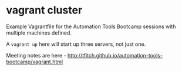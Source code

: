 vagrant cluster
===============

Example Vagrantfile for the Automation Tools Bootcamp sessions with multiple machines defined.

A `vagrant up` here will start up three servers, not just one.

Meeting notes are here - http://tfitch.github.io/automation-tools-bootcamp/vagrant.html
